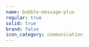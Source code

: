 ```yaml
---
name: bubble-message-plus
regular: true
solid: true
brand: false
icon_category: communication
---
```

